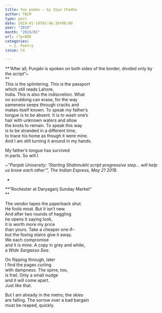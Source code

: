 ```yaml
---
title: Two poems – by Zoya Chadha
author: TBLM
type: post
date: 2019-01-10T03:46:38+00:00
year: "2019"
month: "2019/01"
url: /?p=806
categories:
  - 2. Poetry
issue: C4

---
```

**&#8220;After all, Punjabi is spoken on both sides of the border, divided only by the script&#8221;~  
**  
This is the splintering. This is the passport  
which still reads Lahore,  
India. This is also the indiscretion. What  
no scrubbing can erase, for the way  
sameness seeps through cracks and  
makes itself known. To speak my father&#8217;s  
tongue is to be absent. It is to wash one&#8217;s  
hair with unknown waters and allow  
the knots to remain. To speak this way  
is to be stranded in a different time,  
to trace his home as though it were mine.  
And I am still turning it around in my hands. 

My father&#8217;s tongue has survived  
in parts. So will I.

~_&#8220;Panjab University: ‘Starting Shahmukhi script progressive step… will help us know each other’&#8221;, The Indian Express, May 21 2018._ 

*

**&#8220;Rochester at Daryaganj Sunday Market&#8221;  
** 

The vendor tapes the paperback shut.  
He fools most. But it isn&#8217;t new.  
And after two rounds of haggling  
he opens it saying look,  
it is worth more my price  
than yours. Take a cheaper one if–  
but the foxing stains give it away.  
We each compromise  
and it is mine. A copy in grey and white,  
a _Wide Sargasso Sea_. 

On flipping through, later  
I find the pages curling  
with dampness. The spine, too,  
is frail. Only a small nudge  
and it will come apart.  
Just like that.

But I am already in the metro; the skies  
are falling. The sorrow over a bad bargain  
must be reaped, quickly.
